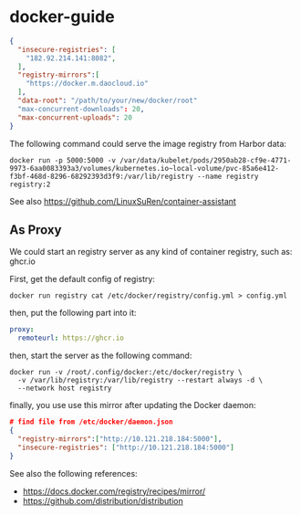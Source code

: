 # docker-guide

```json
{
  "insecure-registries": [
    "182.92.214.141:8082",
  ],
  "registry-mirrors":[
    "https://docker.m.daocloud.io"
  ],
  "data-root": "/path/to/your/new/docker/root"
  "max-concurrent-downloads": 20,
  "max-concurrent-uploads": 20
}
```

The following command could serve the image registry from Harbor data:
```shell
docker run -p 5000:5000 -v /var/data/kubelet/pods/2950ab28-cf9e-4771-9973-6aa0083393a3/volumes/kubernetes.io~local-volume/pvc-85a6e412-f3bf-468d-8296-68292393d3f9:/var/lib/registry --name registry registry:2
```

See also https://github.com/LinuxSuRen/container-assistant

## As Proxy
We could start an registry server as any kind of container registry, such as: ghcr.io

First, get the default config of registry:
```shell
docker run registry cat /etc/docker/registry/config.yml > config.yml
```

then, put the following part into it:
```yaml
proxy:
  remoteurl: https://ghcr.io
```

then, start the server as the following command:
```shell
docker run -v /root/.config/docker:/etc/docker/registry \
  -v /var/lib/registry:/var/lib/registry --restart always -d \
  --network host registry
```

finally, you use use this mirror after updating the Docker daemon:
```json
# find file from /etc/docker/daemon.json
{
  "registry-mirrors":["http://10.121.218.184:5000"],
  "insecure-registries": ["http://10.121.218.184:5000"]
}
```

See also the following references:

* https://docs.docker.com/registry/recipes/mirror/
* https://github.com/distribution/distribution
